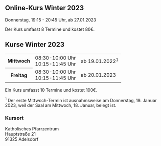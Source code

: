 ## Online-Kurs Winter 2023

Donnerstag, 19:15 - 20:45 Uhr, ab 27.01.2023

Der Kurs umfasst 8 Termine und kostet 80€.

## Kurse Winter 2023

<table>
<tr><th>Mittwoch</th><td>08:30-10:00 Uhr<br />10:15-11:45 Uhr</td><td>ab 19.01.2022<sup>1</sup></td></tr>
<tr><th>Freitag</th><td>08:30-10:00 Uhr<br />10:15-11:45 Uhr</td><td>ab 20.01.2023</td></tr>
</table>

Ein Kurs umfasst 10 Termine und kostet 100€.

<sup>1</sup> Der erste Mittwoch-Termin ist ausnahmsweise am Donnerstag, 19.
Januar 2023, weil der Saal am Mittwoch, 18. Januar, belegt ist.

### Kursort

Katholisches Pfarrzentrum  
Hauptstraße 21  
91325 Adelsdorf
